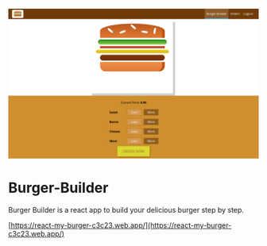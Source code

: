 ![](https://github.com/mostafamt/Burger-Builder/blob/main/Screenshot_1.png)
# Burger-Builder
 Burger Builder is a react app to build your delicious burger step by step.
 
[https://react-my-burger-c3c23.web.app/](https://react-my-burger-c3c23.web.app/)
